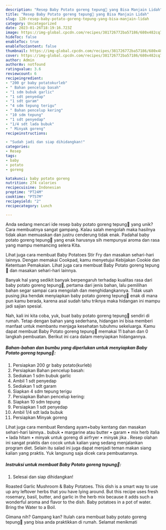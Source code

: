 ```yaml
---
description: "Resep Baby Potato goreng tepung🥔 yang Bisa Manjain Lidah"
title: "Resep Baby Potato goreng tepung🥔 yang Bisa Manjain Lidah"
slug: 120-resep-baby-potato-goreng-tepung-yang-bisa-manjain-lidah
category: Uncategorized
date: 2023-01-26T18:19:16.723Z
image: https://img-global.cpcdn.com/recipes/381726772ba57186/680x482cq70/baby-potato-goreng-tepung-foto-resep-utama.jpg
hideToc: false
enableToc: true
enableTocContent: false
thumbnail: https://img-global.cpcdn.com/recipes/381726772ba57186/680x482cq70/baby-potato-goreng-tepung-foto-resep-utama.jpg
cover: https://img-global.cpcdn.com/recipes/381726772ba57186/680x482cq70/baby-potato-goreng-tepung-foto-resep-utama.jpg
author: Admin
authorAv: notfound
ratingvalue: 3.6
reviewcount: 6
recipeingredient:
- "200 gr baby potatokurleb"
- " Bahan pencelup basah"
- "1 sdm bubuk garlic"
- "1 sdt penyedap"
- "1 sdt garam"
- "4 sdm tepung terigu"
- " Bahan pencelup kering"
- "10 sdm tepung"
- "1 sdt penyedap"
- "1/4 sdt lada bubuk"
- " Minyak goreng"
recipeinstructions:

- "Sudah jadi dan siap dihidangkan!"
categories:
- Resep
tags:
- baby
- potato
- goreng

katakunci: baby potato goreng 
nutrition: 274 calories
recipecuisine: Indonesian
preptime: "PT24M"
cooktime: "PT57M"
recipeyield: "2"
recipecategory: Lunch

---
```





Anda sedang mencari ide resep baby potato goreng tepung🥔 yang unik? Cara membuatnya sangat gampang. Kalau salah mengolah maka hasilnya tidak akan memuaskan dan justru cenderung tidak enak. Padahal baby potato goreng tepung🥔 yang enak harusnya sih mempunyai aroma dan rasa yang mampu memancing selera Kita.





Lihat juga cara membuat Baby Potatoes Stir Fry dan masakan sehari-hari lainnya. Dengan memakai Cookpad, kamu menyetujui Kebijakan Cookie dan Ketentuan Pemakaian. Lihat juga cara membuat Baby Potato goreng tepung🥔 dan masakan sehari-hari lainnya.

Banyak hal yang sedikit banyak berpengaruh terhadap kualitas rasa dari baby potato goreng tepung🥔, pertama dari jenis bahan, lalu pemilihan bahan segar sampai cara mengolah dan menghidangkannya. Tidak usah pusing jika hendak menyiapkan baby potato goreng tepung🥔 enak di mana pun kamu berada, karena asal sudah tahu triknya maka hidangan ini mampu jadi sajian spesial.






Nah, kali ini kita coba, yuk, buat baby potato goreng tepung🥔 sendiri di rumah. Tetap dengan bahan yang sederhana, hidangan ini bisa memberi manfaat untuk membantu menjaga kesehatan tubuhmu sekeluarga. Kamu dapat membuat Baby Potato goreng tepung🥔 memakai 11 bahan dan 0 langkah pembuatan. Berikut ini cara dalam menyiapkan hidangannya.

<!--inarticleads1-->

##### Bahan-bahan dan bumbu yang diperlukan untuk menyiapkan Baby Potato goreng tepung🥔:

1. Persiapkan 200 gr baby potato(kurleb)
1. Persiapkan  Bahan pencelup basah:
1. Sediakan 1 sdm bubuk garlic
1. Ambil 1 sdt penyedap
1. Sediakan 1 sdt garam
1. Siapkan 4 sdm tepung terigu
1. Persiapkan  Bahan pencelup kering:
1. Siapkan 10 sdm tepung
1. Persiapkan 1 sdt penyedap
1. Ambil 1/4 sdt lada bubuk
1. Persiapkan  Minyak goreng


Lihat juga cara membuat Rendang ayam+baby kentang dan masakan sehari-hari lainnya.. bubuk • margarine atau butter • garam • mix herb italia • lada hitam • minyak untuk goreng di airfryer • minyak jika . Resep olahan ini sangat praktis dan cocok untuk kalian yang sedang menjalankan program diet. Selain itu salad ini juga dapat menjadi teman makan siang kalian yang praktis. Yuk langsung saja dicek cara pembuatannya. 

<!--inarticleads2-->

##### Instruksi untuk membuat Baby Potato goreng tepung🥔:


1. Selesai dan siap dihidangkan!

Roasted Garlic Mushroom &amp; Baby Potatoes. This dish is a smart way to use up any leftover herbs that you have lying around. But this recipe uses fresh rosemary, basil, butter, and garlic in the herb mix because it adds such a wonderful aroma and flavor to the dish. Baby potatoes in a pot of water. Bring the Water to a Boil. 

Gimana nih? Gampang kan? Itulah cara membuat baby potato goreng tepung🥔 yang bisa anda praktikkan di rumah. Selamat menikmati
